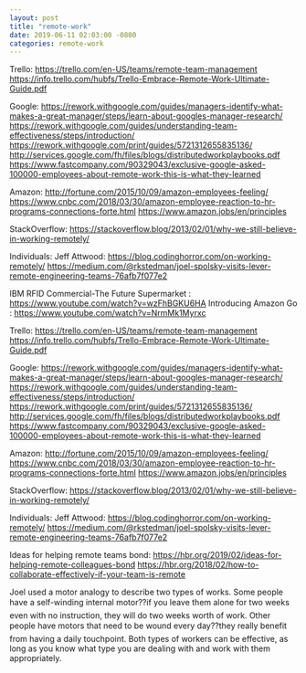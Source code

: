 ```yaml
---
layout: post
title: "remote-work"
date: 2019-06-11 02:03:00 -0800
categories: remote-work
---
```



Trello:
https://trello.com/en-US/teams/remote-team-management
https://info.trello.com/hubfs/Trello-Embrace-Remote-Work-Ultimate-Guide.pdf

Google:
https://rework.withgoogle.com/guides/managers-identify-what-makes-a-great-manager/steps/learn-about-googles-manager-research/
https://rework.withgoogle.com/guides/understanding-team-effectiveness/steps/introduction/
https://rework.withgoogle.com/print/guides/5721312655835136/
http://services.google.com/fh/files/blogs/distributedworkplaybooks.pdf
https://www.fastcompany.com/90329043/exclusive-google-asked-100000-employees-about-remote-work-this-is-what-they-learned

Amazon:
http://fortune.com/2015/10/09/amazon-employees-feeling/
https://www.cnbc.com/2018/03/30/amazon-employee-reaction-to-hr-programs-connections-forte.html
https://www.amazon.jobs/en/principles

StackOverflow:
https://stackoverflow.blog/2013/02/01/why-we-still-believe-in-working-remotely/

Individuals:
Jeff Attwood: https://blog.codinghorror.com/on-working-remotely/
https://medium.com/@rkstedman/joel-spolsky-visits-lever-remote-engineering-teams-76afb7f077e2



IBM RFID Commercial-The Future Supermarket	: https://www.youtube.com/watch?v=wzFhBGKU6HA
Introducing Amazon Go				: https://www.youtube.com/watch?v=NrmMk1Myrxc


Trello:
https://trello.com/en-US/teams/remote-team-management
https://info.trello.com/hubfs/Trello-Embrace-Remote-Work-Ultimate-Guide.pdf

Google:
https://rework.withgoogle.com/guides/managers-identify-what-makes-a-great-manager/steps/learn-about-googles-manager-research/
https://rework.withgoogle.com/guides/understanding-team-effectiveness/steps/introduction/
https://rework.withgoogle.com/print/guides/5721312655835136/
http://services.google.com/fh/files/blogs/distributedworkplaybooks.pdf
https://www.fastcompany.com/90329043/exclusive-google-asked-100000-employees-about-remote-work-this-is-what-they-learned

Amazon:
http://fortune.com/2015/10/09/amazon-employees-feeling/
https://www.cnbc.com/2018/03/30/amazon-employee-reaction-to-hr-programs-connections-forte.html
https://www.amazon.jobs/en/principles

StackOverflow:
https://stackoverflow.blog/2013/02/01/why-we-still-believe-in-working-remotely/

Individuals:
Jeff Attwood: https://blog.codinghorror.com/on-working-remotely/
https://medium.com/@rkstedman/joel-spolsky-visits-lever-remote-engineering-teams-76afb7f077e2

Ideas for helping remote teams bond:
https://hbr.org/2019/02/ideas-for-helping-remote-colleagues-bond
https://hbr.org/2018/02/how-to-collaborate-effectively-if-your-team-is-remote




Joel used a motor analogy to describe two types of works. Some people have a self-winding internal motor??if you leave them alone for two weeks even with no instruction, they will do two weeks worth of work. Other people have motors that need to be wound every day??they really benefit from having a daily touchpoint. Both types of workers can be effective, as long as you know what type you are dealing with and work with them appropriately.




